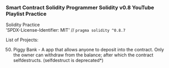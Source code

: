 ### Smart Contract Solidity Programmer Solidity v0.8 YouTube Playlist Practice

Solidity Practice  
'SPDX-License-Identifier: MIT'  //
`pragma solidity ^0.8.7`

List of Projects:

50.  Piggy Bank - A app that allows anyone to deposit into the contract. Only the owner can withdraw from the balance; after which the contract selfdestructs. (selfdestruct is deprecated*)
     